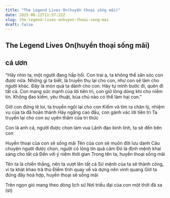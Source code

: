```yaml
---
title: "The Legend Lives On(huyền thoại sống mãi)"
date: 2025-06-12T11:57:22Z
slug: the-legend-lives-onhuyen-thoai-song-mai
draft: false
---
```


## The Legend Lives On(huyền thoại sống mãi)

## cá ươn

"Hãy nhìn ta, một người đang hấp hối.
Con trai ạ, ta không thể săn sóc con được nữa.
Những gì ta biết, là truyền thụ lại cho con,
như con sẽ làm cho người khác.
Đây là món quá ta dành cho con. Hãy tự mình bước đi,
quên đi tất cả.
Con mang sức mạnh của lời tiên tri,
con giữ lòng dũng khí cho niềm tin.
Không đao kiếm, yêu thuật, bùa chú nào có thể làm hại con."

Giờ con đứng lẻ loi, ta truyền ngôi lại cho con
Kiếm và tìm ra chân lý, nhiệm vụ của ta đã hoàn thành
Hãy ngẩng cao đầu, con gánh vác lời tiên tri
Ta truyền lại cho con sự uyên thâm của tri thức

Con là anh cả, người được chọn làm vua
Lãnh đạo binh lính, ta sẽ đến bên con

Huyền thoại của con sẽ sống mãi
Tên của con sẽ muôn đời lưu danh
Câu chuyện người được chọn, người có lòng tin quả cảm
Đó là định mệnh khai sáng cho tất cả
Đến với ý niệm thời gian
Trong tên ta, huyền thoại sống mãi

Tên ta là chiến thắng, nên ta vượt lên tất cả
Sứ mệnh của ta sẽ thành công, vì ta khát khao trả thù
Điềm tĩnh quay về và dựng nên vinh quang
Giờ ta đứng đây hoà hợp, huyền thoại sẽ sống mãi

Trên ngọn gió mang theo dòng lịch sử
Nơi triều đại của con một thời đã xa
(st)